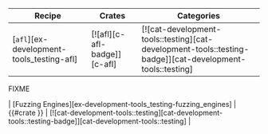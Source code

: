 | Recipe | Crates | Categories |
|--------|--------|------------|
| [`afl`][ex-development-tools_testing-afl] | [![afl][c-afl-badge]][c-afl] | [![cat-development-tools::testing][cat-development-tools::testing-badge]][cat-development-tools::testing] |

<div class="hidden">
FIXME

| [Fuzzing Engines][ex-development-tools_testing-fuzzing_engines] | {{#crate }} | [![cat-development-tools::testing][cat-development-tools::testing-badge]][cat-development-tools::testing] |

</div>

